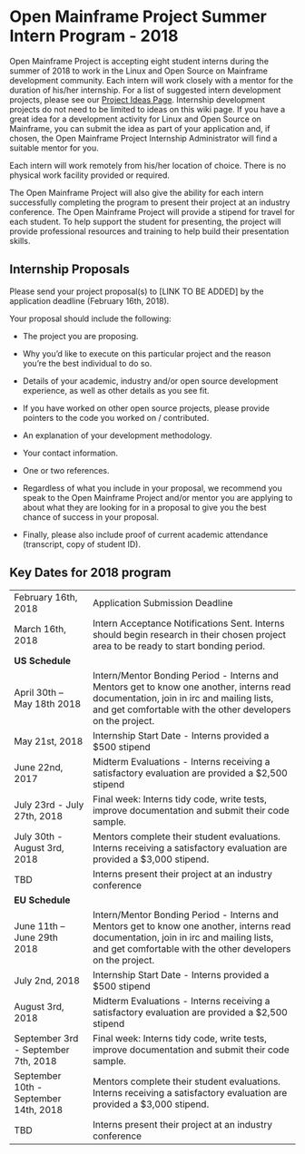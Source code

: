 # Open Mainframe Project Summer Intern Program - 2018

Open Mainframe Project is accepting eight student interns during the summer of 2018 to work in the Linux and Open Source on Mainframe development community. Each intern will work closely with a mentor for the duration of his/her internship. For a list of suggested intern development projects, please see our [Project Ideas Page](https://github.com/openmainframeproject/tsc/blob/master/proposed.md). Internship development projects do not need to be limited to ideas on this wiki page. If you have a great idea for a development activity for Linux and Open Source on Mainframe, you can submit the idea as part of your application and, if chosen, the Open Mainframe Project Internship Administrator will find a suitable mentor for you.

Each intern will work remotely from his/her location of choice. There is no physical work facility provided or required.

The Open Mainframe Project will also give the ability for each intern successfully completing the program to present their project at an industry conference. The Open Mainframe Project will provide a stipend for travel for each student. To help support the student for presenting, the project will provide professional resources and training to help build their presentation skills.

## Internship Proposals

Please send your project proposal(s) to [LINK TO BE ADDED] by the application deadline (February 16th, 2018).

Your proposal should include the following:

* The project you are proposing.

* Why you’d like to execute on this particular project and the reason you’re the best individual to do so.

* Details of your academic, industry and/or open source development experience, as well as other details as you see fit.

* If you have worked on other open source projects, please provide pointers to the code you worked on / contributed.

* An explanation of your development methodology.

* Your contact information.

* One or two references.

* Regardless of what you include in your proposal, we recommend you speak to the Open Mainframe Project and/or mentor you are applying to about what they are looking for in a proposal to give you the best chance of success in your proposal.

* Finally, please also include proof of current academic attendance (transcript, copy of student ID).

## Key Dates for 2018 program

<table>
  <tr>
    <td>February 16th, 2018</td>
    <td>Application Submission Deadline</td>
  </tr>
  <tr>
    <td>March 16th, 2018</td>
    <td>Intern Acceptance Notifications Sent. Interns should begin research in their chosen project area to be ready to start bonding period.</td>
  </tr>
  <tr>
    <td colspan=2><strong>US Schedule</strong></td>
  </tr>
  <tr>
    <td>April 30th – May 18th 2018</td>
    <td>Intern/Mentor Bonding Period - Interns and Mentors get to know one another, interns read documentation, join in irc and mailing lists, and get comfortable with the other developers on the project.</td>
  </tr>
  <tr>
    <td>May 21st, 2018</td>
    <td>Internship Start Date - Interns provided a $500 stipend</td>
  </tr>
  <tr>
    <td>June 22nd, 2017</td>
    <td>Midterm Evaluations - Interns receiving a satisfactory evaluation are provided a $2,500 stipend</td>
  </tr>
  <tr>
    <td>July 23rd - July 27th, 2018</td>
    <td>Final week: Interns tidy code, write tests, improve documentation and submit their code sample.</td>
  </tr>
  <tr>
    <td>July 30th - August 3rd, 2018</td>
    <td>Mentors complete their student evaluations. Interns receiving a satisfactory evaluation are provided a $3,000 stipend.</td>
  </tr>
  <tr>
    <td>TBD</td>
    <td>Interns present their project at an industry conference</td>
  </tr>
  <tr>
    <td colspan=2><strong>EU Schedule</strong></td>
  </tr>
  <tr>
    <td>June 11th – June 29th 2018</td>
    <td>Intern/Mentor Bonding Period - Interns and Mentors get to know one another, interns read documentation, join in irc and mailing lists, and get comfortable with the other developers on the project.</td>
  </tr>
  <tr>
    <td>July 2nd, 2018</td>
    <td>Internship Start Date - Interns provided a $500 stipend</td>
  </tr>
  <tr>
    <td>August 3rd, 2018</td>
    <td>Midterm Evaluations - Interns receiving a satisfactory evaluation are provided a $2,500 stipend</td>
  </tr>
  <tr>
    <td>September 3rd - September 7th, 2018</td>
    <td>Final week: Interns tidy code, write tests, improve documentation and submit their code sample.</td>
  </tr>
  <tr>
    <td>September 10th - September 14th, 2018</td>
    <td>Mentors complete their student evaluations. Interns receiving a satisfactory evaluation are provided a $3,000 stipend.</td>
  </tr>
  <tr>
    <td>TBD</td>
    <td>Interns present their project at an industry conference</td>
  </tr>
</table>
